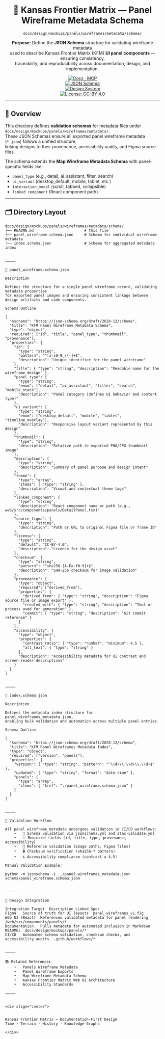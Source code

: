 <div align="center">

# 🧩 Kansas Frontier Matrix — Panel Wireframe Metadata Schema  
`docs/design/mockups/panels/wireframes/metadata/schema/`

**Purpose:** Define the **JSON Schema** structure for validating wireframe metadata  
used to describe Kansas Frontier Matrix (KFM) **UI panel components** — ensuring consistency,  
traceability, and reproducibility across documentation, design, and implementation.

[![Docs · MCP](https://img.shields.io/badge/Docs-MCP-blue)](../../../../../../..)  
[![JSON Schema](https://img.shields.io/badge/Schema-validated-orange)](https://json-schema.org)  
[![Design System](https://img.shields.io/badge/Design-System-green)](../../../../../../..)  
[![License: CC-BY 4.0](https://img.shields.io/badge/License-CC--BY%204.0-lightgrey)](../../../../../../../LICENSE)

</div>

---

## 🧭 Overview

This directory defines **validation schemas** for metadata files under  
`docs/design/mockups/panels/wireframes/metadata/`.  
These JSON Schemas ensure all exported panel wireframe metadata (`*.json`) follows a unified structure,  
linking designs to their provenance, accessibility audits, and Figma source files.

The schema extends the **Map Wireframe Metadata Schema** with panel-specific fields like:
- `panel_type` (e.g., detail, ai_assistant, filter, search)  
- `ui_variant` (desktop_default, mobile, tablet, etc.)  
- `interaction_model` (scroll, tabbed, collapsible)  
- `linked_component` (React component path)  

---

## 🗂️ Directory Layout

```text
docs/design/mockups/panels/wireframes/metadata/schema/
├── README.md                       # This file
├── panel_wireframe.schema.json     # Schema for individual wireframe metadata
└── index.schema.json               # Schema for aggregated metadata index


⸻

📘 panel_wireframe.schema.json

Description

Defines the structure for a single panel wireframe record, validating metadata properties
for exported panel images and ensuring consistent linkage between design artifacts and code components.

Schema Outline

{
  "$schema": "https://json-schema.org/draft/2020-12/schema",
  "title": "KFM Panel Wireframe Metadata Schema",
  "type": "object",
  "required": ["id", "title", "panel_type", "thumbnail", "provenance"],
  "properties": {
    "id": {
      "type": "string",
      "pattern": "^[a-z0-9_\\-]+$",
      "description": "Unique identifier for the panel wireframe"
    },
    "title": { "type": "string", "description": "Readable name for the wireframe design" },
    "panel_type": {
      "type": "string",
      "enum": ["detail", "ai_assistant", "filter", "search", "mobile_stack"],
      "description": "Panel category (defines UI behavior and content type)"
    },
    "ui_variant": {
      "type": "string",
      "enum": ["desktop_default", "mobile", "tablet", "timeline_overlay"],
      "description": "Responsive layout variant represented by this design"
    },
    "thumbnail": {
      "type": "string",
      "description": "Relative path to exported PNG/JPG thumbnail image"
    },
    "description": {
      "type": "string",
      "description": "Summary of panel purpose and design intent"
    },
    "theme": {
      "type": "array",
      "items": { "type": "string" },
      "description": "Visual and contextual theme tags"
    },
    "linked_component": {
      "type": "string",
      "description": "React component name or path (e.g., web/src/components/panels/DetailPanel.tsx)"
    },
    "source_figma": {
      "type": "string",
      "description": "Path or URL to original Figma file or frame ID"
    },
    "license": {
      "type": "string",
      "default": "CC-BY-4.0",
      "description": "License for the design asset"
    },
    "checksum": {
      "type": "string",
      "pattern": "^sha256-[A-Fa-f0-9]+$",
      "description": "SHA-256 checksum for image validation"
    },
    "provenance": {
      "type": "object",
      "required": ["derived_from"],
      "properties": {
        "derived_from": { "type": "string", "description": "Figma source file or image export" },
        "created_with": { "type": "string", "description": "Tool or process used for generation" },
        "commit": { "type": "string", "description": "Git commit reference" }
      }
    },
    "accessibility": {
      "type": "object",
      "properties": {
        "contrast_ratio": { "type": "number", "minimum": 4.5 },
        "alt_text": { "type": "string" }
      },
      "description": "Accessibility metadata for UI contrast and screen-reader descriptions"
    }
  }
}


⸻

📗 index.schema.json

Description

Defines the metadata index structure for panel_wireframes_metadata.json,
enabling bulk validation and automation across multiple panel entries.

Schema Outline

{
  "$schema": "https://json-schema.org/draft/2020-12/schema",
  "title": "KFM Panel Wireframes Metadata Index",
  "type": "object",
  "required": ["version", "panels"],
  "properties": {
    "version": { "type": "string", "pattern": "^\\d+\\.\\d+\\.\\d+$" },
    "updated": { "type": "string", "format": "date-time" },
    "panels": {
      "type": "array",
      "items": { "$ref": "./panel_wireframe.schema.json" }
    }
  }
}


⸻

🧮 Validation Workflow

All panel wireframe metadata undergoes validation in CI/CD workflows:
	•	🧾 Schema validation via jsonschema.yml and stac-validate.yml
	•	✅ Required fields (id, title, type, provenance, accessibility)
	•	🔗 Reference validation (image paths, Figma files)
	•	🔒 Checksum verification (sha256-* pattern)
	•	♿ Accessibility compliance (contrast ≥ 4.5)

Manual Validation Example:

python -m jsonschema -i ../panel_wireframes_metadata.json schema/panel_wireframe.schema.json


⸻

🧠 Design Integration

Integration Target	Description	Linked Spec
Figma	Source of truth for UI layouts	panel_wireframes_v1.fig
Web UI (React)	References validated metadata for panel rendering	/web/src/components/panels/*
Documentation	Pulls metadata for automated inclusion in Markdown READMEs	docs/design/mockups/panels/*
CI/CD	Automated schema validation, checksum checks, and accessibility audits	.github/workflows/*


⸻

📚 Related References
	•	Panels Wireframe Metadata
	•	Panel Wireframe Exports
	•	Map Wireframe Metadata Schema
	•	Kansas Frontier Matrix Web UI Architecture
	•	Accessibility Standards

⸻


<div align="center">


Kansas Frontier Matrix — Documentation-First Design
Time · Terrain · History · Knowledge Graphs

</div>
```
